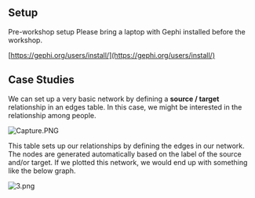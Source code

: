 ## Setup   

Pre-workshop setup
Please bring a laptop with Gephi installed before the workshop.

[https://gephi.org/users/install/](https://gephi.org/users/install/)

## Case Studies

We can set up a very basic network by defining a **source / target** relationship in an edges table. In this case, we might be interested in the relationship among people.

 ![Capture.PNG]({{site.baseurl}}/Capture.PNG)
 
This table sets up our relationships by defining the edges in our network. The nodes are generated automatically based on the label of the source and/or target. If we plotted this network, we would end up with something like the below graph.

![3.png]({{site.baseurl}}/3.png)

